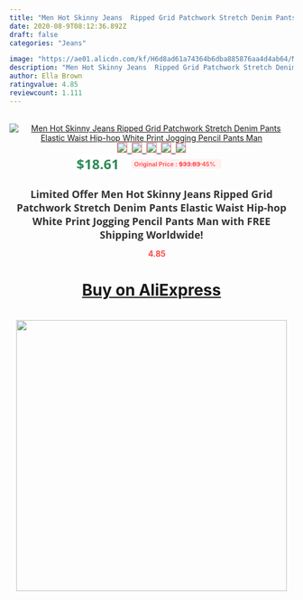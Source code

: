 ```yaml
---
title: "Men Hot Skinny Jeans  Ripped Grid Patchwork Stretch Denim Pants Elastic Waist Hip-hop White Print Jogging Pencil Pants Man"
date: 2020-08-9T08:12:36.892Z
draft: false
categories: "Jeans"

image: "https://ae01.alicdn.com/kf/H6d8ad61a74364b6dba885876aa4d4ab64/Men-Hot-Skinny-Jeans-Ripped-Grid-Patchwork-Stretch-Denim-Pants-Elastic-Waist-Hip-hop-White-Print.jpg"
description: "Men Hot Skinny Jeans  Ripped Grid Patchwork Stretch Denim Pants Elastic Waist Hip-hop White Print Jogging Pencil Pants Man"
author: Ella Brown
ratingvalue: 4.85
reviewcount: 1.111
---
```

<br>
<div style="text-align: center;">
<a href="https://s.click.aliexpress.com/e/_AA9m1X" target="_blank" rel="nofollow noopener noreferrer"><img alt="Men Hot Skinny Jeans  Ripped Grid Patchwork Stretch Denim Pants Elastic Waist Hip-hop White Print Jogging Pencil Pants Man" class="magnifier-image" src="https://ae01.alicdn.com/kf/H6d8ad61a74364b6dba885876aa4d4ab64/Men-Hot-Skinny-Jeans-Ripped-Grid-Patchwork-Stretch-Denim-Pants-Elastic-Waist-Hip-hop-White-Print.jpg_640x640.jpg">
<br>
<img style="border:1px solid salmon" src="https://ae01.alicdn.com/kf/H6d8ad61a74364b6dba885876aa4d4ab64/Men-Hot-Skinny-Jeans-Ripped-Grid-Patchwork-Stretch-Denim-Pants-Elastic-Waist-Hip-hop-White-Print.jpg_120x120.jpg">&nbsp;&nbsp;<img style="border:1px solid salmon" src="https://ae01.alicdn.com/kf/Haf411d5d4a9a46ab8d18a117cd03d1d8w/Men-Hot-Skinny-Jeans-Ripped-Grid-Patchwork-Stretch-Denim-Pants-Elastic-Waist-Hip-hop-White-Print.jpg_120x120.jpg">&nbsp;&nbsp;<img style="border:1px solid salmon" src="https://ae01.alicdn.com/kf/H81c08c00504f409a96715af2a8988a08G/Men-Hot-Skinny-Jeans-Ripped-Grid-Patchwork-Stretch-Denim-Pants-Elastic-Waist-Hip-hop-White-Print.jpg_120x120.jpg">&nbsp;&nbsp;<img style="border:1px solid salmon" src="https://ae01.alicdn.com/kf/H3b8cd2fe1a964cb4b4d77e65eab8f2d6a/Men-Hot-Skinny-Jeans-Ripped-Grid-Patchwork-Stretch-Denim-Pants-Elastic-Waist-Hip-hop-White-Print.jpg_120x120.jpg">&nbsp;&nbsp;<img style="border:1px solid salmon" src="https://ae01.alicdn.com/kf/Hdeba585ee46044f89c17e4d6e1996d72o/Men-Hot-Skinny-Jeans-Ripped-Grid-Patchwork-Stretch-Denim-Pants-Elastic-Waist-Hip-hop-White-Print.jpg_120x120.jpg"></a></div><br0>
<div style="text-align: center;"><span style="background-color: white; border: 0px; box-sizing: border-box; color: seagreen; display: inline-block; font-family: &quot;open sans&quot; , &quot;arial&quot; , &quot;helvetica&quot; , sans-serif , &quot;heiti&quot;; font-size: 24px; font-stretch: inherit; font-weight: 700; line-height: inherit; margin: 0px 10px 0px 0px; padding: 0px; vertical-align: middle;">$18.61 </span>
<span style="background: rgb(255 , 241 , 241); border-radius: 3px; border: 0px; box-sizing: border-box; color: #ff4747; display: inline-block; font-family: inherit; font-size: 12px; font-stretch: inherit; font-style: inherit; font-variant: inherit; font-weight: 600; line-height: inherit; margin: 0px; padding: 2px 5px; transform: scale(0.9); vertical-align: middle;">Original Price : <b style="text-decoration: line-through;">$33.83 </b> 45%&nbsp;&nbsp;</span></div>
<h1 style="color: #333333; display: inline-block; font-family: &quot;open sans&quot; , &quot;arial&quot; , &quot;helvetica&quot; , sans-serif , &quot;heiti&quot;; font-size: 18px; font-stretch: inherit; font-weight: 700; text-align: center;">Limited Offer Men Hot Skinny Jeans  Ripped Grid Patchwork Stretch Denim Pants Elastic Waist Hip-hop White Print Jogging Pencil Pants Man with FREE Shipping Worldwide!</h1>
<div style="color: #ff4747; text-align: center;">
<img src="https://4.bp.blogspot.com/-M0ZcTcb-5uY/XleCXlxnR4I/AAAAAAAAAEc/OrjgMkXV1oMQFaCRZj5HQwOCBcu3w1FegCPcBGAYYCw/s1600/star.png" style="height: 15px;">&nbsp;<b>4.85</b></div>
<div class="button_cont" align="center"><a class="buynow_a" href="https://s.click.aliexpress.com/e/_AA9m1X" target="_blank" rel="nofollow noopener noreferrer"><H1>Buy on AliExpress</H1></a></div><br>
<div class="separator" style="clear: both; text-align: center;">
<img src="https://lh3.googleusercontent.com/-pTy5HemUv9M/XlePHvY0dAI/AAAAAAAAAE4/0nX5iRUoIWY8eMW9Dpxeirr157OZliDIgCLcBGAsYHQ/s1600/badge.gif" width="480">
</div>

